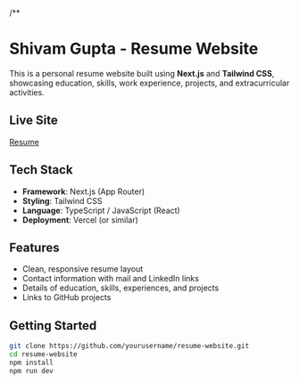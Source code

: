 /**
# Shivam Gupta - Resume Website

This is a personal resume website built using **Next.js** and **Tailwind CSS**, showcasing  education, skills, work experience, projects, and extracurricular activities.

##  Live Site

[Resume](https://resume-iota-teal.vercel.app/)

##  Tech Stack

- **Framework**: Next.js (App Router)
- **Styling**: Tailwind CSS
- **Language**: TypeScript / JavaScript (React)
- **Deployment**: Vercel (or similar)

##  Features

- Clean, responsive resume layout
- Contact information with mail and LinkedIn links
- Details of education, skills, experiences, and projects
- Links to GitHub projects


##  Getting Started

```bash
git clone https://github.com/yourusername/resume-website.git
cd resume-website
npm install
npm run dev
